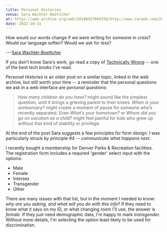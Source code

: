 ```yaml
---
title: Personal Histories
venue: Sara Wachter-Boettcher
at: https://web.archive.org/web/20190427094359/http://www.sarawb.com/2015/01/13/personal-histories/
date: 2022-10-31
---
```


How would our words change
if we were writing for someone in crisis?
Would our language soften?
Would we ask for less?

---[Sara Wachter-Boettcher](https://www.sarawb.com/)

<!-- intro -->

If you don't know Sara's work,
go read a copy of
[Technically Wrong](https://www.sarawb.com/books) --
one of the best tech books I've read.

_Personal Histories_
is an older post on a similar topic,
linked in the web archive,
but still worth your time --
a reminder that the personal questions we ask
in a web interface are _personal questions_:

> _How many children do you have?_
> might sound like the simplest question,
> until it brings a grieving parent to their knees.
> _When is your anniversary?_
> might create a moment of pause for someone who’s recently separated.
> Even _What’s your hometown?_
> or _Where did you go on vacation as a child?_
> might feel painful for kids who grew up
> without that kind of stability or privilege.

At the end of the post
Sara suggests a few principles
for form design.
I was particularly struck by
principle #4 --
_communicate what happens next_.

I recently bought a membership
for Denver Parks & Recreation facilities.
The registration form includes a required
'gender' select input
with the options:

- Male
- Female
- Intersex
- Transgender
- Other

There are many issues with that list,
but in the moment I needed to know:
_why are you asking, and what will you do with this info_?
If they need to know
what it says on my ID,
or what changing room I'll use,
the answer is _female_.
If they just need demographic data,
I'm happy to mark _transgender_.
Without more details,
I'm selecting the option
least likely to be used
for discrimination.
